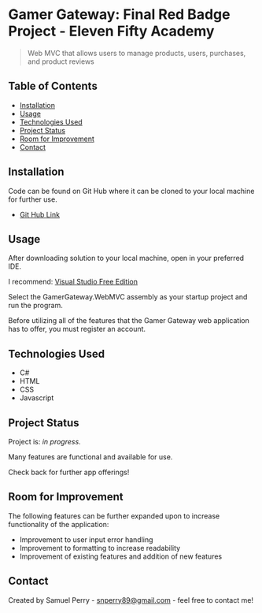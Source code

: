 # Gamer Gateway: Final Red Badge Project - Eleven Fifty Academy
> Web MVC that allows users to manage products, users, purchases, and product reviews

## Table of Contents
* [Installation](#installation)
* [Usage](#usage)
* [Technologies Used](#technologies-used)
* [Project Status](#project-status)
* [Room for Improvement](#room-for-improvement)
* [Contact](#contact)


## Installation
Code can be found on Git Hub where it can be cloned to your local machine for further use.
- [Git Hub Link](https://github.com/snperry89/GamerGateway)

## Usage
After downloading solution to your local machine, open in your preferred IDE.

I recommend: [Visual Studio Free Edition](https://visualstudio.microsoft.com/downloads/)

Select the GamerGateway.WebMVC assembly as your startup project and run the program.

Before utilizing all of the features that the Gamer Gateway web application has to offer, you must register an account.

## Technologies Used
- C#
- HTML
- CSS
- Javascript

## Project Status
Project is: _in progress_.

Many features are functional and available for use. 

Check back for further app offerings!


## Room for Improvement

The following features can be further expanded upon to increase functionality of the application:
- Improvement to user input error handling 
- Improvement to formatting to increase readability
- Improvement of existing features and addition of new features


## Contact
Created by Samuel Perry - snperry89@gmail.com - feel free to contact me!
